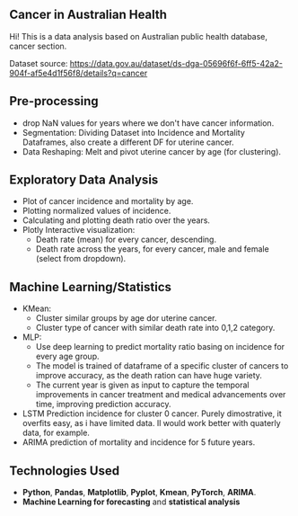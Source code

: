 ## **Cancer in Australian Health**
Hi! This is a data analysis based on Australian public health database, cancer section.

Dataset source: https://data.gov.au/dataset/ds-dga-05696f6f-6ff5-42a2-904f-af5e4d1f56f8/details?q=cancer

## **Pre-processing**
  - drop NaN values for years where we don't have cancer information.
  - Segmentation: Dividing Dataset into Incidence and Mortality Dataframes, also create a different DF for uterine cancer.
  - Data Reshaping: Melt and pivot uterine cancer by age (for clustering).

## **Exploratory Data Analysis**
  - Plot of cancer incidence and mortality by age.
  - Plotting normalized values of incidence.
  - Calculating and plotting death ratio over the years.
  - Plotly Interactive visualization:
      - Death rate (mean) for every cancer, descending.
      - Death rate across the years, for every cancer, male and female (select from dropdown).

## **Machine Learning/Statistics**
  - KMean:
      - Cluster similar groups by age dor uterine cancer.
      - Cluster type of cancer with similar death rate into 0,1,2 category. 
  - MLP:
      - Use deep learning to predict mortality ratio basing on incidence for every age group.
      - The model is trained of dataframe of a specific cluster of cancers to improve accuracy, as the death ration can have huge variety. 
      - The current year is given as input to capture the temporal improvements in cancer treatment and medical advancements over time, improving prediction accuracy.
  - LSTM Prediction incidence for cluster 0 cancer. Purely dimostrative, it overfits easy, as i have limited data. Il would work better with quaterly data, for example.
  - ARIMA prediction of mortality and incidence for 5 future years.

## **Technologies Used**
- **Python**, **Pandas**, **Matplotlib**, **Pyplot**, **Kmean**, **PyTorch**, **ARIMA**.
- **Machine Learning for forecasting** and **statistical analysis**
